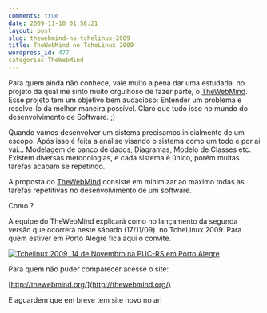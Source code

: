 ```yaml
---
comments: true
date: 2009-11-10 01:58:21
layout: post
slug: thewebmind-no-tchelinux-2009
title: TheWebMind no TcheLinux 2009
wordpress_id: 477
categories:TheWebMind
---
```


Para quem ainda não conhece, vale muito a pena dar uma estudada  no projeto da qual me sinto muito orgulhoso de fazer parte, o [TheWebMind](http://thewebmind.org).
Esse projeto tem um objetivo bem audacioso: Entender um problema e resolve-lo da melhor maneira possível. Claro que tudo isso no mundo do desenvolvimento de Software. ;)

Quando vamos desenvolver um sistema precisamos inicialmente de um escopo. Após isso é feita a análise visando o sistema como um todo e por ai vai... Modelagem de banco de dados, Diagramas, Modelo de Classes etc.
Existem diversas metodologias, e cada sistema é único, porém muitas tarefas acabam se repetindo.
<!-- more -->

A proposta do [TheWebMind](http://thewebmind.org/) consiste em minimizar ao máximo todas as tarefas repetitivas no desenvolvimento de um software.

Como ?

A equipe do TheWebMind explicará como no lançamento da segunda versão que ocorrerá neste sábado (17/11/09)  no TcheLinux 2009.
Para quem estiver em Porto Alegre fica aqui o convite.

[![Tchelinux 2009, 14 de Novembro na PUC-RS em Porto Alegre](http://www.tchelinux.org/2009/portoalegre/media/PUC_470x62.png)](http://www.tchelinux.org/2009/)

Para quem não puder comparecer acesse o site:

[http://thewebmind.org/](http://thewebmind.org/)

E aguardem que em breve tem site novo no ar!
